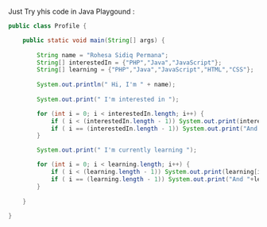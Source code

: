 
Just Try yhis code in Java Playgound : 

```java
public class Profile {

    public static void main(String[] args) {
    
        String name = "Rohesa Sidiq Permana";
        String[] interestedIn = {"PHP","Java","JavaScript"};
        String[] learning = {"PHP","Java","JavaScript","HTML","CSS"};
        
        System.out.println(" Hi, I'm " + name);
        
        System.out.print(" I'm interested in ");

        for (int i = 0; i < interestedIn.length; i++) {
            if ( i < (interestedIn.length - 1)) System.out.print(interestedIn[i]+", ");
            if ( i == (interestedIn.length - 1)) System.out.print("And "+interestedIn[i]+" \n");
        }

        System.out.print(" I'm currently learning ");

        for (int i = 0; i < learning.length; i++) {
            if ( i < (learning.length - 1)) System.out.print(learning[i]+", ");
            if ( i == (learning.length - 1)) System.out.print("And "+learning[i]+" \n");
        }
        
    }
    
}
```

<!---
Rohesa123/Rohesa123 is a ✨ special ✨ repository because its `README.md` (this file) appears on your GitHub profile.
You can click the Preview link to take a look at your changes.
--->
